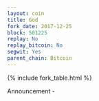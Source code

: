 ```yaml
---
layout: coin
title: God
fork_date: 2017-12-25
block: 501225
replay: No
replay_bitcoin: No
segwit: Yes
parent_chain: Bitcoin
---
```


{% include fork_table.html %}

Announcement - <a href="https://twitter.com/ChandlerGuo/status/937615788583747584" target="_blank"><i class="fa fa-external-link" aria-hidden="true"></i></a>
